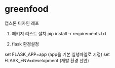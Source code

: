 # greenfood
캡스톤 디자인 레포

1. 패키지 리스트 설치
pip install -r requirements.txt 


2. flask 환경설정

set FLASK_APP=app
(app을 기본 실행파일로 지정)
set FLASK_ENV=development
(개발 환경 선언)

